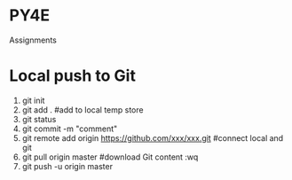 # PY4E
Assignments

# Local push to Git
1. git init
2. git add . #add to local temp store
3. git status
4. git commit -m "comment"
5. git remote add origin https://github.com/xxx/xxx.git #connect local and git
6. git pull origin master #download Git content :wq
7. git push -u origin master
